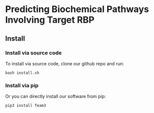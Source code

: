 # Predicting Biochemical Pathways Involving Target RBP



## Install

### Install via source code

To install via source code, clone our github repo and run:

`bash install.sh`


### Install via pip

Or you can directly install our software from pip:

`pip3 install Team3`
